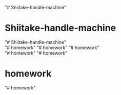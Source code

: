 "# Shiitake-handle-machine" 
# Shiitake-handle-machine
"# Shiitake-handle-machine"  
"# homework" 
"# homework" 
"# homework"  
"# homework" 
"# homework" 
# homework
"# homework" 
